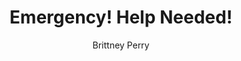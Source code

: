 ---
title: Emergency! Help Needed!
Layout: module

author: Brittney Perry
reviewer: Mary Courtney

schedule: reaction
plotline: Family Recipes
requirements: Players find and take the Tarrasch treasure chest.

description: Huldrek gave up watching the Tarrasch's treasure chest and went back to his grandmother's house leaving the treasure chest undefended. Huldrek is found by the Tarrasch, beaten up, and commanded to find stolen Tarrasch treasure chest and get it back. A note encouraging speedy work and Granny bloody severed finger are delivered to Huldrek by a Tarrasch Pawn. 

synopsis: |
  The Tarrasch treasure has been stolen by player characters, and now the Tarrasch are angry. Huldrek put barely any effort into guard duty, and allowed the entire thing to be stolen. The Tarrasch quickly found Huldrek and beat him for information. He tells the Tarrasch what happened and that the adventurers in town have the treasure.
  Huldrek, beaten and bloody, is released to try and gather the treasure that was taken, including the box and all the trinkets,doodads, and treasure it contained. Huldrek honestly had no idea that the Tarrasch is a terror gang. He is adamant all he does is watch a box and deliver packages. While Huldrek is in town, a messenger is sent with a small box. Inside the box is a finger with a lock of gray “hair” tied around it and a note that says
  
  > Huldrek, how stupid can you be?
  > We want 75 Gold and the return of the rest of our treasure for the safe return of your grandmother.
  > Bring the gold and items to the drop point, alone.
  > Come to the drop point and call out "The Sicilian Dragon!" We will know you are there to parley.
  > We know you know about that adventuring scum in the city.
  > They need to stay out of this if you know what's good for you.
  > You have one hour.
  
  Huldrek will understandably ramps up his panic and beg for help. He is against any plan except just taking the coin and treasure to the location alone. It will take convincing or being threatened for him to go along with any other plan.   Once a plan is agreed upon, Huldrek will follow along with the plan. This module directly leads into THE EXCHANGE.  

outcomes: 
  - The players go to meet the Tarrasch and the module The Exchange is ran. 
  - The PCs run out of time, and find the body of Granny at the ransom drop off point. THIS IS A TIMED MOD. Mod failure occurs one hour after Huldrek gets the note.

number_of_cast_members: 2

props: 
  - Box for Finger
  - Severed Finger with Lock of Hair and Ribbon
  - Tarrasch Ransom Note
makeup: 
  - Beaten and bruised
hook: Huldrek coming into town after being found and beaten by the Tarrasch
---